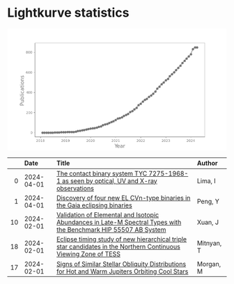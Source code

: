 
<h1>Lightkurve statistics</h1>

![publications](out/lightkurve-publications.png)  

|    | Date       | Title                                                                                                                                                                             | Author     |
|---:|:-----------|:----------------------------------------------------------------------------------------------------------------------------------------------------------------------------------|:-----------|
|  0 | 2024-04-01 | [The contact binary system TYC 7275-1968-1 as seen by optical, UV and X-ray observations](https://ui.adsabs.harvard.edu/abs/2024NewA..10702145L/abstract)                         | Lima, I    |
|  1 | 2024-04-01 | [Discovery of four new EL CVn-type binaries in the Gaia eclipsing binaries](https://ui.adsabs.harvard.edu/abs/2024NewA..10702153P/abstract)                                       | Peng, Y    |
| 10 | 2024-02-01 | [Validation of Elemental and Isotopic Abundances in Late-M Spectral Types with the Benchmark HIP 55507 AB System](https://ui.adsabs.harvard.edu/abs/2024ApJ...962...10X/abstract) | Xuan, J    |
| 18 | 2024-02-01 | [Eclipse timing study of new hierarchical triple star candidates in the Northern Continuous Viewing Zone of TESS](https://ui.adsabs.harvard.edu/abs/2024arXiv240201486M/abstract) | Mitnyan, T |
| 17 | 2024-02-01 | [Signs of Similar Stellar Obliquity Distributions for Hot and Warm Jupiters Orbiting Cool Stars](https://ui.adsabs.harvard.edu/abs/2024AJ....167...48M/abstract)                  | Morgan, M  |
    